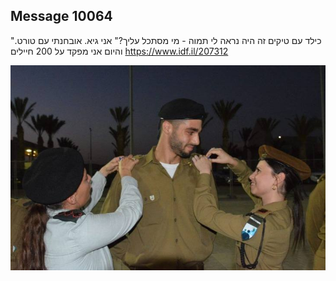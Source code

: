 ## Message 10064

"כילד עם טיקים זה היה נראה לי תמוה - מי מסתכל עליך?"
אני גיא. אובחנתי עם טורט. והיום אני מפקד על 200 חיילים
https://www.idf.il/207312

![Photo](./10064/10064_photo.jpg)
